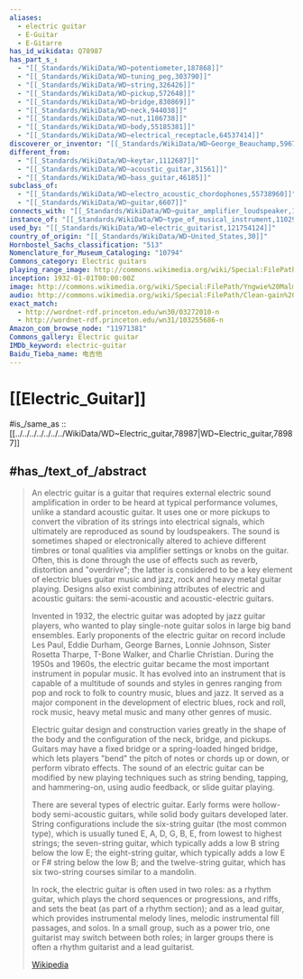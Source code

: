 ```yaml
---
aliases:
  - electric guitar
  - E-Guitar
  - E-Gitarre
has_id_wikidata: Q78987
has_part_s_:
  - "[[_Standards/WikiData/WD~potentiometer,187868]]"
  - "[[_Standards/WikiData/WD~tuning_peg,303790]]"
  - "[[_Standards/WikiData/WD~string,326426]]"
  - "[[_Standards/WikiData/WD~pickup,572648]]"
  - "[[_Standards/WikiData/WD~bridge,830869]]"
  - "[[_Standards/WikiData/WD~neck,944038]]"
  - "[[_Standards/WikiData/WD~nut,1186738]]"
  - "[[_Standards/WikiData/WD~body,55185381]]"
  - "[[_Standards/WikiData/WD~electrical_receptacle,64537414]]"
discoverer_or_inventor: "[[_Standards/WikiData/WD~George_Beauchamp,596713]]"
different_from:
  - "[[_Standards/WikiData/WD~keytar,1112687]]"
  - "[[_Standards/WikiData/WD~acoustic_guitar,31561]]"
  - "[[_Standards/WikiData/WD~bass_guitar,46185]]"
subclass_of:
  - "[[_Standards/WikiData/WD~electro_acoustic_chordophones,55738960]]"
  - "[[_Standards/WikiData/WD~guitar,6607]]"
connects_with: "[[_Standards/WikiData/WD~guitar_amplifier_loudspeaker,106316570]]"
instance_of: "[[_Standards/WikiData/WD~type_of_musical_instrument,110295396]]"
used_by: "[[_Standards/WikiData/WD~electric_guitarist,121754124]]"
country_of_origin: "[[_Standards/WikiData/WD~United_States,30]]"
Hornbostel_Sachs_classification: "513"
Nomenclature_for_Museum_Cataloging: "10794"
Commons_category: Electric guitars
playing_range_image: http://commons.wikimedia.org/wiki/Special:FilePath/Range%20guitar.svg
inception: 1932-01-01T00:00:00Z
image: http://commons.wikimedia.org/wiki/Special:FilePath/Yngwie%20Malmsteen%27s%20electric%20guitar.jpg
audio: http://commons.wikimedia.org/wiki/Special:FilePath/Clean-gain%20demo%20melody.ogg
exact_match:
  - http://wordnet-rdf.princeton.edu/wn30/03272010-n
  - http://wordnet-rdf.princeton.edu/wn31/103255686-n
Amazon_com_browse_node: "11971381"
Commons_gallery: Electric guitar
IMDb_keyword: electric-guitar
Baidu_Tieba_name: 电吉他
---
```


# [[Electric_Guitar]] 

#is_/same_as :: [[../../../../../../../WikiData/WD~Electric_guitar,78987|WD~Electric_guitar,78987]] 

## #has_/text_of_/abstract 

> An electric guitar is a guitar that requires external electric sound amplification in order to be heard at typical performance volumes, unlike a standard acoustic guitar. It uses one or more pickups to convert the vibration of its strings into electrical signals, which ultimately are reproduced as sound by loudspeakers. The sound is sometimes shaped or electronically altered to achieve different timbres or tonal qualities via amplifier settings or knobs on the guitar. Often, this is done through the use of effects such as reverb, distortion and "overdrive"; the latter is considered to be a key element of electric blues guitar music and jazz, rock and heavy metal guitar playing. Designs also exist combining attributes of electric and acoustic guitars: the semi-acoustic and acoustic-electric guitars.
>
> Invented in 1932, the electric guitar was adopted by jazz guitar players, who wanted to play single-note guitar solos in large big band ensembles. Early proponents of the electric guitar on record include Les Paul, Eddie Durham, George Barnes, Lonnie Johnson, Sister Rosetta Tharpe, T-Bone Walker, and Charlie Christian. During the 1950s and 1960s, the electric guitar became the most important instrument in popular music. It has evolved into an instrument that is capable of a multitude of sounds and styles in genres ranging from pop and rock to folk to country music, blues and jazz. It served as a major component in the development of electric blues, rock and roll, rock music, heavy metal music and many other genres of music.
>
> Electric guitar design and construction varies greatly in the shape of the body and the configuration of the neck, bridge, and pickups. Guitars may have a fixed bridge or a spring-loaded hinged bridge, which lets players "bend" the pitch of notes or chords up or down, or perform vibrato effects. The sound of an electric guitar can be modified by new playing techniques such as string bending, tapping, and hammering-on, using audio feedback, or slide guitar playing.
>
> There are several types of electric guitar. Early forms were hollow-body semi-acoustic guitars, while solid body guitars developed later. String configurations include the six-string guitar (the most common type), which is usually tuned E, A, D, G, B, E, from lowest to highest strings; the seven-string guitar, which typically adds a low B string below the low E; the eight-string guitar, which typically adds a low E or F# string below the low B; and the twelve-string guitar, which has six two-string courses similar to a mandolin.
>
> In rock, the electric guitar is often used in two roles: as a rhythm guitar, which plays the chord sequences or progressions, and riffs, and sets the beat (as part of a rhythm section); and as a lead guitar, which provides instrumental melody lines, melodic instrumental fill passages, and solos. In a small group, such as a power trio, one guitarist may switch between both roles; in larger groups there is often a rhythm guitarist and a lead guitarist.
>
> [Wikipedia](https://en.wikipedia.org/wiki/Electric%20guitar) 

